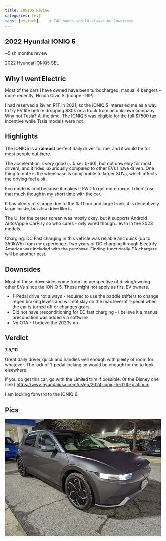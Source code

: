 ```yaml
---
title: IONIQ5 Review
categories: [ev]
tags: [ev,tech]     # TAG names should always be lowercase
---
```


## 2022 Hyundai IONIQ 5

~5ish months review

[2022 Hyundai IONIQ5 SEL](https://www.hyundaiusa.com/us/en/vehicles/ioniq-5)

## Why I went Electric

Most of the cars I have owned have been turbocharged, manual 4 bangers - more recently, Honda Civic Si (coupe - RIP).

I had reserved a Rivian R1T in 2021, so the IONIQ 5 interested me as a way to try EV life before dropping $80k on a truck from an unknown company.
Why not Tesla? At the time, The IONIQ 5 was eligible for the full $7500 tax incentive while Tesla models were not.

## Highlights

The IONIQ5 is an **almost** perfect daily driver for me, and it would be for most people out there.

The acceleration is very good (~ 5 sec 0-60), but not unwieldy for most drivers, and it rides luxuriously compared to other EVs I have driven. One thing to note is the wheelbase is comparable to larger SUVs, which affects the driving feel a bit.

Eco mode is cool because it makes it FWD to get more range. I didn't use that much though in my short time with the car.

It has plenty of storage due to the flat floor and large trunk, it is deceptively large inside, but also drive like it.

The UI for the center screen was mostly okay, but it supports Android Auto/Apple CarPlay so who cares - only wired though...even in the 2023 models.

Charging: DC Fast charging in this vehicle was reliable and quick (up to 350kWh) from my experience. Two years of DC charging through Electrify America was included with the purchase. Finding functionally EA chargers will be another post.

## Downsides

Most of these downsides come from the perspective of driving/owning other EVs since the IONIQ 5. These might not apply as first EV owners. 
* 1-Pedal drive not always - required to use the paddle shifters to change regen braking levels and will not stay on the max level of 1-pedal when the car is turned off or changes gears.
* Did not have preconditioning for DC fast charging - I believe it a manual precondition was added via software
* No OTA - I believe the 2023s do

## Verdict

**7.5/10**

Great daily driver, quick and handles well enough with plenty of room for whatever.
The lack of 1-pedal locking on would be enough for me to look elsewhere.

If you do get this car, go with the Limited trim if possible. Or the Disney one (link) https://www.hyundaiusa.com/us/en/2024-ioniq-5-d100-platinum

I am looking forward to the IONIQ 6.

## Pics
![Double-Down-Top](/docs/assets/images/ev/ioniq5/ioniq-front.jpg)
